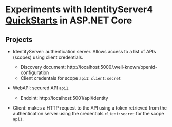 # Experiments with IdentityServer4 [QuickStarts](https://identityserver4.readthedocs.io/en/release/quickstarts/) in ASP.NET Core

Projects
--------

* IdentityServer: authentication server. Allows access to a list of APIs (scopes) using client credentials.
  * Discovery document: http://localhost:5000/.well-known/openid-configuration
  * Client credentals for scope `api1`: `client:secret`

* WebAPI: secured API `api1`.
  * Endoint: http://localhost:5001/api/identity

* Client: makes a HTTP request to the API using a token retrieved from the authentication server using the credentials `client:secret` for the scope `api1`.
